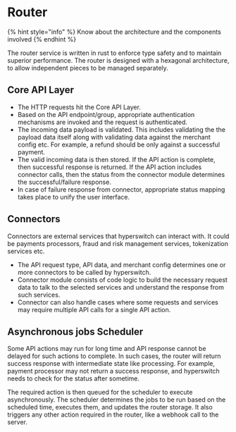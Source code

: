 # Router

{% hint style="info" %}
Know about the architecture and the components involved
{% endhint %}

The router service is written in rust to enforce type safety and to maintain superior performance. The router is designed with a hexagonal architecture, to allow independent pieces to be managed separately.

## Core API Layer

* The HTTP requests hit the Core API Layer.&#x20;
* Based on the API endpoint/group, appropriate authentication mechanisms are invoked and the request is authenticated.
* The incoming data payload is validated. This includes validating the the payload data itself along with validating data against the merchant config etc. For example, a refund should be only against a successful payment.
* The valid incoming data is then stored. If the API action is complete, then successful response is returned. If the API action includes connector calls, then the status from the connector module determines the successful/failure response.&#x20;
* In case of failure response from connector, appropriate status mapping takes place to unify the user interface.

## Connectors

Connectors are external services that hyperswitch can interact with. It could be payments processors, fraud and risk management services, tokenization services etc.

* The API request type, API data, and merchant config determines one or more connectors to be called by hyperswitch.
* Connector module consists of code logic to build the necessary request data to talk to the selected services and understand the response from such services.&#x20;
* Connector can also handle cases where some requests and services may require multiple API calls for a single API action.&#x20;

## Asynchronous jobs Scheduler

Some API actions may run for long time and API response cannot be delayed for such actions to complete. In such cases, the router will return success response with intermediate state like processing. For example, payment processor may not return a success response, and hyperswitch needs to check for the status after sometime.

The required action is then queued for the scheduler to execute asynchronously. The scheduler determines the jobs to be run based on the scheduled time, executes them, and updates the router storage. It also triggers any other action required in the router, like a webhook call to the server.
